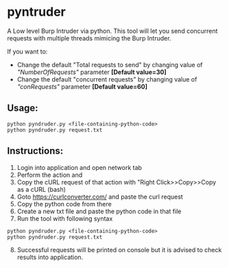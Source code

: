# pyntruder
A Low level Burp Intruder via python. This tool will let you send concurrent requests with multiple threads mimicing the Burp Intruder. 

If you want to:
- Change the default "Total requests to send" by changing value of *"NumberOfRequests"* parameter **[Default value=30]**
- Change the default "concurrent requests" by changing value of *"conRequests"* parameter **[Default value=60]**

Usage:
-----
```
python pyndruder.py <file-containing-python-code>
python pyndruder.py request.txt
```

Instructions:
---
1. Login into application and open network tab
2. Perform the action and  
3. Copy the cURL request of that action with "Right Click>>Copy>>Copy as a cURL (bash)
4. Goto https://curlconverter.com/ and paste the curl request
5. Copy the python code from there
6. Create a new txt file and paste the python code in that file
7. Run the tool with following syntax
```
python pyndruder.py <file-containing-python-code>
python pyndruder.py request.txt
```
8. Successful requests will be printed on console but it is advised to check results into application.



